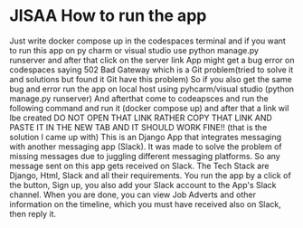 # JISAA How to run the app 
Just write docker compose up in the codespaces terminal 
and if you want to run this app on py charm or visual studio use python manage.py runserver 
and after that click on the server link
App might get a bug error on codespaces saying 502 Bad Gateway which is a Git problem(tried to solve it and solutions but found it Git have this problem)
So if you also get the same bug and error run the app on local host using pyhcarm/visual studio (python manage.py runserver) 
And afterthat come to codeapsces and run the following command and run it (docker compose up) and after that a link wil lbe created DO NOT OPEN THAT LINK RATHER COPY THAT LINK AND PASTE IT IN THE NEW TAB AND IT SHOULD WORK FINE!! (that is the solution I came up with)
This is an Django App that integrates messaging with another messaging app (Slack).
It was made to solve the  problem of missing messages due to juggling different messaging platforms.
So any message sent on this app gets received on Slack. The Tech Stack are Django, Html, Slack  and all their requirements. 
You run the app by a click of the button, Sign up, you also add your Slack account to the App's Slack channel. When you are done, 
you can view Job Adverts and other information on the timeline, which you must have received also on Slack, then reply it.
